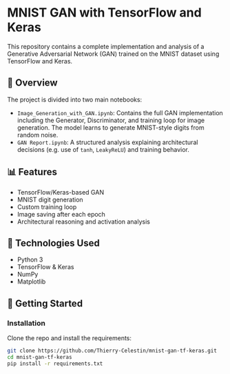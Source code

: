 # MNIST GAN with TensorFlow and Keras

This repository contains a complete implementation and analysis of a Generative Adversarial Network (GAN) trained on the MNIST dataset using TensorFlow and Keras.

## 🧠 Overview

The project is divided into two main notebooks:

- `Image_Generation_with_GAN.ipynb`:  Contains the full GAN implementation including the Generator, Discriminator, and training loop for image generation. The model learns to generate MNIST-style digits from random noise.
- `GAN Report.ipynb`: A structured analysis explaining architectural decisions (e.g. use of `tanh`, `LeakyReLU`) and training behavior.

## 📊 Features

- TensorFlow/Keras-based GAN
- MNIST digit generation
- Custom training loop
- Image saving after each epoch
- Architectural reasoning and activation analysis

## 🧰 Technologies Used

- Python 3
- TensorFlow & Keras
- NumPy
- Matplotlib

## 🏁 Getting Started

### Installation

Clone the repo and install the requirements:

```bash
git clone https://github.com/Thierry-Celestin/mnist-gan-tf-keras.git
cd mnist-gan-tf-keras
pip install -r requirements.txt
